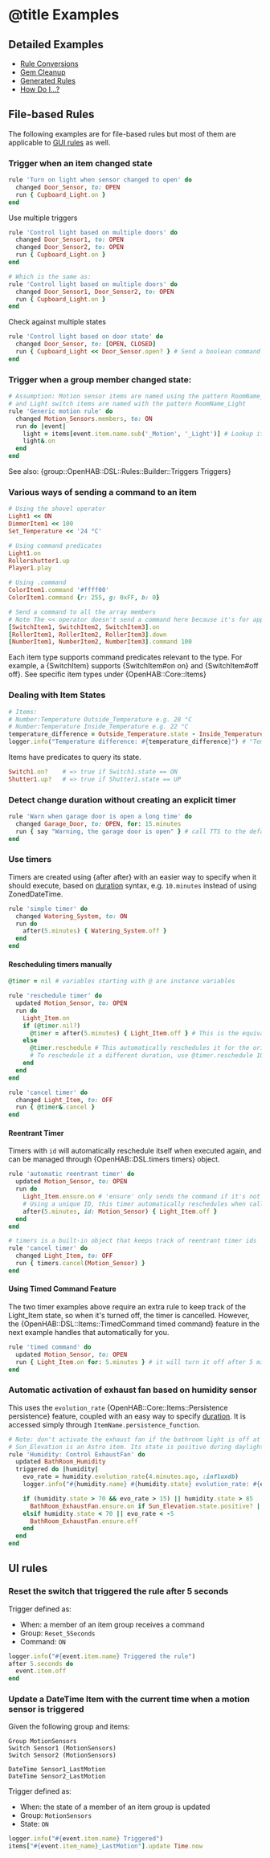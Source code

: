 # @title Examples

## Detailed Examples

* [Rule Conversions](examples/conversions.md)
* [Gem Cleanup](examples/gem_cleanup.md)
* [Generated Rules](examples/generated_rule.md)
* [How Do I...?](examples/how_do_i.md)

## File-based Rules

The following examples are for file-based rules but most of them are applicable to [GUI rules](usage.md#creating-rules-in-main-ui) as well.

### Trigger when an item changed state

```ruby
rule 'Turn on light when sensor changed to open' do
  changed Door_Sensor, to: OPEN 
  run { Cupboard_Light.on }
end
```

Use multiple triggers

```ruby
rule 'Control light based on multiple doors' do
  changed Door_Sensor1, to: OPEN
  changed Door_Sensor2, to: OPEN
  run { Cupboard_Light.on }
end

# Which is the same as:
rule 'Control light based on multiple doors' do
  changed Door_Sensor1, Door_Sensor2, to: OPEN
  run { Cupboard_Light.on }
end
```

Check against multiple states

```ruby
rule 'Control light based on door state' do
  changed Door_Sensor, to: [OPEN, CLOSED]
  run { Cupboard_Light << Door_Sensor.open? } # Send a boolean command to a Switch Item
end
```

### Trigger when a group member changed state:

```ruby
# Assumption: Motion sensor items are named using the pattern RoomName_Motion
# and Light switch items are named with the pattern RoomName_Light
rule 'Generic motion rule' do
  changed Motion_Sensors.members, to: ON
  run do |event|
    light = items[event.item.name.sub('_Motion', '_Light')] # Lookup item name from a string
    light&.on 
  end
end
```

See also: {group::OpenHAB::DSL::Rules::Builder::Triggers Triggers}

### Various ways of sending a command to an item

```ruby
# Using the shovel operator
Light1 << ON
DimmerItem1 << 100
Set_Temperature << '24 °C'     

# Using command predicates
Light1.on
Rollershutter1.up  
Player1.play

# Using .command
ColorItem1.command '#ffff00'
ColorItem1.command {r: 255, g: 0xFF, b: 0} 

# Send a command to all the array members
# Note The << operator doesn't send a command here because it's for appending to the array
[SwitchItem1, SwitchItem2, SwitchItem3].on           
[RollerItem1, RollerItem2, RollerItem3].down    
[NumberItem1, NumberItem2, NumberItem3].command 100  
```

Each item type supports command predicates relevant to the type. For example, a 
{SwitchItem} supports {SwitchItem#on on} and {SwitchItem#off off}. 
See specific item types under {OpenHAB::Core::Items}

### Dealing with Item States

```ruby
# Items:
# Number:Temperature Outside_Temperature e.g. 28 °C
# Number:Temperature Inside_Temperature e.g. 22 °C
temperature_difference = Outside_Temperature.state - Inside_Temperature.state
logger.info("Temperature difference: #{temperature_difference}") # "Temperature difference: 6 °C"
```

Items have predicates to query its state.

```ruby
Switch1.on?    # => true if Switch1.state == ON
Shutter1.up?   # => true if Shutter1.state == UP
```

### Detect change duration without creating an explicit timer

```ruby
rule 'Warn when garage door is open a long time' do
  changed Garage_Door, to: OPEN, for: 15.minutes
  run { say "Warning, the garage door is open" } # call TTS to the default audio sink
end
```

### Use timers

Timers are created using {after after} with an easier way to specify when it should execute,
based on [duration](docs/usage/misc/time.md#Durations) syntax, e.g. `10.minutes` instead of using ZonedDateTime.

```ruby
rule 'simple timer' do
  changed Watering_System, to: ON
  run do
    after(5.minutes) { Watering_System.off }
  end
end
```

#### Rescheduling timers manually

```ruby
@timer = nil # variables starting with @ are instance variables

rule 'reschedule timer' do
  updated Motion_Sensor, to: OPEN
  run do
    Light_Item.on
    if (@timer.nil?)
      @timer = after(5.minutes) { Light_Item.off } # This is the equivalent of createTimer() in rulesdsl
    else
      @timer.reschedule # This automatically reschedules it for the original duration (5 minutes)
      # To reschedule it a different duration, use @timer.reschedule 10.minutes
    end
  end
end

rule 'cancel timer' do
  changed Light_Item, to: OFF
  run { @timer&.cancel }
end

```

#### Reentrant Timer

Timers with `id` will automatically reschedule itself when executed again, 
and can be managed through {OpenHAB::DSL.timers timers} object.

```ruby
rule 'automatic reentrant timer' do
  updated Motion_Sensor, to: OPEN
  run do
    Light_Item.ensure.on # 'ensure' only sends the command if it's not already on
    # Using a unique ID, this timer automatically reschedules when called again before 5 mins is up
    after(5.minutes, id: Motion_Sensor) { Light_Item.off } 
  end
end

# timers is a built-in object that keeps track of reentrant timer ids
rule 'cancel timer' do
  changed Light_Item, to: OFF
  run { timers.cancel(Motion_Sensor) }
end
```

#### Using Timed Command Feature

The two timer examples above require an extra rule to keep track of the Light_Item state, so when it's turned off,
the timer is cancelled. However, the {OpenHAB::DSL::Items::TimedCommand timed command} 
feature in the next example handles that automatically for you.

```ruby
rule 'timed command' do
  updated Motion_Sensor, to: OPEN
  run { Light_Item.on for: 5.minutes } # it will turn it off after 5 minutes
end
```

### Automatic activation of exhaust fan based on humidity sensor

This uses the `evolution_rate` {OpenHAB::Core::Items::Persistence persistence}
feature,  coupled with an easy way to specify
[duration](docs/usage/misc/time.md#Durations).
It is accessed simply through `ItemName.persistence_function`.

```ruby
# Note: don't activate the exhaust fan if the bathroom light is off at night
# Sun_Elevation is an Astro item. Its state is positive during daylight
rule 'Humidity: Control ExhaustFan' do
  updated BathRoom_Humidity
  triggered do |humidity|
    evo_rate = humidity.evolution_rate(4.minutes.ago, :influxdb)
    logger.info("#{humidity.name} #{humidity.state} evolution_rate: #{evo_rate}")

    if (humidity.state > 70 && evo_rate > 15) || humidity.state > 85
      BathRoom_ExhaustFan.ensure.on if Sun_Elevation.state.positive? || BathRoom_Light.state.nil? || BathRoom_Light.on?
    elsif humidity.state < 70 || evo_rate < -5
      BathRoom_ExhaustFan.ensure.off
    end
  end
end
```

## UI rules

### Reset the switch that triggered the rule after 5 seconds

Trigger defined as:

* When: a member of an item group receives a command
* Group: `Reset_5Seconds`
* Command: `ON`

```ruby
logger.info("#{event.item.name} Triggered the rule")
after 5.seconds do
  event.item.off
end
```

### Update a DateTime Item with the current time when a motion sensor is triggered

Given the following group and items:

```
Group MotionSensors
Switch Sensor1 (MotionSensors)
Switch Sensor2 (MotionSensors)

DateTime Sensor1_LastMotion
DateTime Sensor2_LastMotion
```

Trigger defined as:

* When: the state of a member of an item group is updated
* Group: `MotionSensors`
* State: `ON`

```ruby
logger.info("#{event.item.name} Triggered")
items["#{event.item_name}_LastMotion"].update Time.now
```
